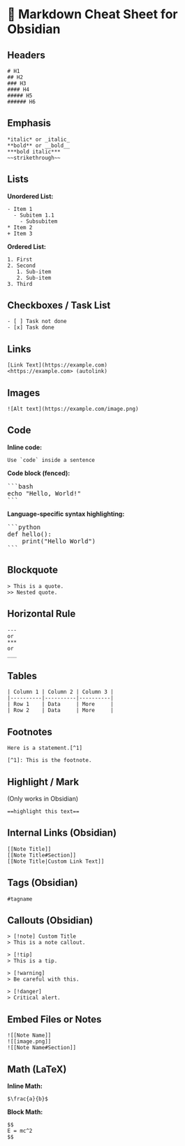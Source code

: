 # 🧠 Markdown Cheat Sheet for Obsidian

## Headers
```
# H1
## H2
### H3
#### H4
##### H5
###### H6
```

## Emphasis
```
*italic* or _italic_
**bold** or __bold__
***bold italic***
~~strikethrough~~
```

## Lists

**Unordered List:**
```
- Item 1
  - Subitem 1.1
    - Subsubitem
* Item 2
+ Item 3
```

**Ordered List:**
```
1. First
2. Second
   1. Sub-item
   2. Sub-item
3. Third
```

## Checkboxes / Task List
```
- [ ] Task not done
- [x] Task done
```

## Links
```
[Link Text](https://example.com)
<https://example.com> (autolink)
```

## Images
```
![Alt text](https://example.com/image.png)
```

## Code

**Inline code:**
```
Use `code` inside a sentence
```

**Code block (fenced):**
<pre>
```bash
echo "Hello, World!"
```
</pre>

**Language-specific syntax highlighting:**
<pre>
```python
def hello():
    print("Hello World")
```
</pre>

## Blockquote
```
> This is a quote.
>> Nested quote.
```

## Horizontal Rule
```
---
or
***
or
___
```

## Tables
```
| Column 1 | Column 2 | Column 3 |
|----------|----------|----------|
| Row 1    | Data     | More     |
| Row 2    | Data     | More     |
```

## Footnotes
```
Here is a statement.[^1]

[^1]: This is the footnote.
```

## Highlight / Mark
(Only works in Obsidian)
```
==highlight this text==
```

## Internal Links (Obsidian)
```
[[Note Title]]
[[Note Title#Section]]
[[Note Title|Custom Link Text]]
```

## Tags (Obsidian)
```
#tagname
```

## Callouts (Obsidian)
```
> [!note] Custom Title
> This is a note callout.

> [!tip]
> This is a tip.

> [!warning]
> Be careful with this.

> [!danger]
> Critical alert.
```

## Embed Files or Notes
```
![[Note Name]]
![[image.png]]
![[Note Name#Section]]
```

## Math (LaTeX)
**Inline Math:**
```
$\frac{a}{b}$
```

**Block Math:**
```
$$
E = mc^2
$$
```
